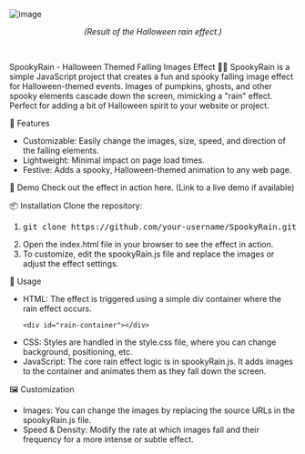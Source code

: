 
![image](https://github.com/user-attachments/assets/2ce17917-048a-405b-90cf-4548f360976c)
<p align="center"><i>(Result of the Halloween rain effect.)</i></p>

<br/>

SpookyRain - Halloween Themed Falling Images Effect 🎃👻
SpookyRain is a simple JavaScript project that creates a fun and spooky falling image effect for Halloween-themed events. Images of pumpkins, ghosts, and other spooky elements cascade down the screen, mimicking a "rain" effect. Perfect for adding a bit of Halloween spirit to your website or project.

🎯 Features
<ul>
  <li>Customizable: Easily change the images, size, speed, and direction of the falling elements.</li>
  <li>Lightweight: Minimal impact on page load times.</li>
  <li>Festive: Adds a spooky, Halloween-themed animation to any web page.</li>
</ul>

🚀 Demo
Check out the effect in action here. (Link to a live demo if available)

📦 Installation
Clone the repository:
<ol>
  <li><pre>git clone https://github.com/your-username/SpookyRain.git</pre></li>
  <li>Open the index.html file in your browser to see the effect in action.</li>
  <li>To customize, edit the spookyRain.js file and replace the images or adjust the effect settings.</li>
</ol>

🔧 Usage
<ul>
  <li>HTML: The effect is triggered using a simple div container where the rain effect occurs.</li>
  <pre><code>&lt;div id="rain-container"&gt;&lt;/div&gt;</code></pre>
  <li>CSS: Styles are handled in the style.css file, where you can change background, positioning, etc.</li>
  <li>JavaScript: The core rain effect logic is in spookyRain.js. It adds images to the container and animates them as they fall down the screen.</li>
</ul>

🖼️ Customization
<ul>
  <li>Images: You can change the images by replacing the source URLs in the spookyRain.js file.</li>
  <li>Speed & Density: Modify the rate at which images fall and their frequency for a more intense or subtle effect.</li>
</ul>

